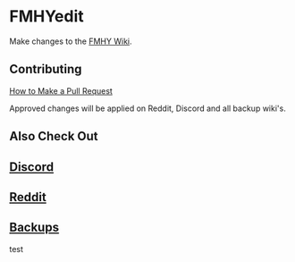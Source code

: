 # FMHYedit

Make changes to the [FMHY Wiki](https://www.reddit.com/r/FREEMEDIAHECKYEAH/wiki/index). 

## Contributing

[How to Make a Pull Request](https://rentry.co/FMHYedit)

Approved changes will be applied on Reddit, Discord and all backup wiki's. 

## Also Check Out
## [Discord](https://discord.gg/vgnaeka)
## [Reddit](https://www.reddit.com/r/FREEMEDIAHECKYEAH/wiki)
## [Backups](https://www.reddit.com/r/FREEMEDIAHECKYEAH/wiki/backups)

test
